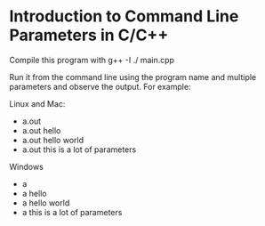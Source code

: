 # Introduction to Command Line Parameters in C/C++

Compile this program with g++ -I ./ main.cpp

Run it from the command line using the program name and multiple parameters and observe the output. For example:

Linux and Mac:
- a.out
- a.out hello
- a.out hello world
- a.out this is a lot of parameters

Windows
- a
- a hello
- a hello world
- a this is a lot of parameters
